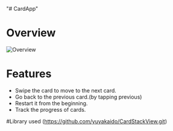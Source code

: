 "# CardApp" 
# Overview

![Overview](https://github.com/NikunjDave/CardApp/blob/master/card_app.gif)

# Features
* Swipe the card to move to the next card.
* Go back to the previous card.(by tapping previous)
* Restart it from the beginning.
* Track the progress of cards.

#Library used
(https://github.com/yuyakaido/CardStackView.git)

